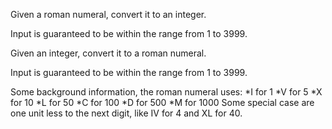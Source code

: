 Given a roman numeral, convert it to an integer.

Input is guaranteed to be within the range from 1 to 3999.


Given an integer, convert it to a roman numeral.

Input is guaranteed to be within the range from 1 to 3999.





Some background information, the roman numeral uses:
*I for 1
*V for 5
*X for 10
*L for 50
*C for 100
*D for 500
*M for 1000
Some special case are one unit less to the next digit, like IV for 4 and XL for 40.

